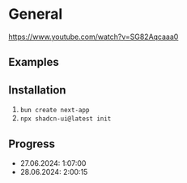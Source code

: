 
# General
 https://www.youtube.com/watch?v=SG82Aqcaaa0

## Examples

## Installation
1. `bun create next-app`
2. `npx shadcn-ui@latest init`

## Progress
- 27.06.2024: 1:07:00
- 28.06.2024: 2:00:15